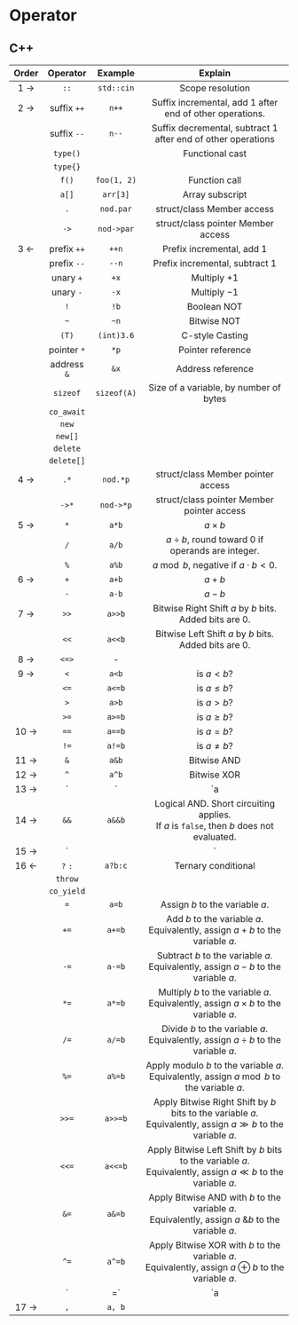 # Operator

## C++

| Order |  Operator   |   Example   |                           Explain                            |
| :---: | :---------: | :---------: | :----------------------------------------------------------: |
|  1 →  |    `::`     | `std::cin`  |                       Scope resolution                       |
|  2 →  | suffix `++` |    `n++`    |  Suffix incremental, add $1$ after end of other operations.  |
|       | suffix `--` |    `n--`    | Suffix decremental, subtract $1$ after end of other operations |
|       |  `type()`   |             |                       Functional cast                        |
|       |  `type{}`   |             |                                                              |
|       |    `f()`    | `foo(1, 2)` |                        Function call                         |
|       |    `a[]`    |  `arr[3]`   |                       Array subscript                        |
|       |     `.`     |  `nod.par`  |                  struct/class Member access                  |
|       |    `->`     | `nod->par`  |              struct/class pointer Member access              |
|  3 ←  | prefix `++` |    `++n`    |                 Prefix incremental, add $1$                  |
|       | prefix `--` |    `--n`    |               Prefix incremental, subtract $1$               |
|       |  unary `+`  |    `+x`     |                        Multiply $+1$                         |
|       |  unary `-`  |    `-x`     |                        Multiply $-1$                         |
|       |     `!`     |    `!b`     |                         Boolean NOT                          |
|       |     `~`     |    `~n`     |                         Bitwise NOT                          |
|       |    `(T)`    | `(int)3.6`  |                       C-style Casting                        |
|       | pointer `*` |    `*p`     |                      Pointer reference                       |
|       | address `&` |    `&x`     |                      Address reference                       |
|       |  `sizeof`   | `sizeof(A)` |            Size of a variable, by number of bytes            |
|       | `co_await`  |             |                                                              |
|       |    `new`    |             |                                                              |
|       |   `new[]`   |             |                                                              |
|       |  `delete`   |             |                                                              |
|       | `delete[]`  |             |                                                              |
|  4 →  |    `.*`     |  `nod.*p`   |              struct/class Member pointer access              |
|       |    `->*`    |  `nod->*p`  |          struct/class pointer Member pointer access          |
|  5 →  |     `*`     |    `a*b`    |                         $a \times b$                         |
|       |     `/`     |    `a/b`    |    $a \div b$, round toward $0$ if operands are integer.     |
|       |     `%`     |    `a%b`    |          $a \bmod b$, negative if $a \cdot b < 0$.           |
|  6 →  |     `+`     |    `a+b`    |                            $a+b$                             |
|       |     `-`     |    `a-b`    |                            $a-b$                             |
|  7 →  |    `>>`     |   `a>>b`    |   Bitwise Right Shift $a$ by $b$ bits. Added bits are $0$.   |
|       |    `<<`     |   `a<<b`    |   Bitwise Left Shift $a$ by $b$ bits. Added bits are $0$.    |
|  8 →  |    `<=>`    |      -      |                                                              |
|  9 →  |     `<`     |    `a<b`    |                         is $a < b$?                          |
|       |    `<=`     |   `a<=b`    |                        is $a \le b$?                         |
|       |     `>`     |    `a>b`    |                         is $a > b$?                          |
|       |    `>=`     |   `a>=b`    |                        is $a \ge b$?                         |
| 10 →  |    `==`     |   `a==b`    |                         is $a = b$?                          |
|       |    `!=`     |   `a!=b`    |                        is $a \neq b$?                        |
| 11 →  |     `&`     |    `a&b`    |                         Bitwise AND                          |
| 12 →  |     `^`     |    `a^b`    |                         Bitwise XOR                          |
| 13 →  |     `|`     |    `a|b`    |                          Bitwise OR                          |
| 14 →  |    `&&`     |   `a&&b`    | Logical AND. Short circuiting applies.<br />If $a$ is `false`, then $b$ does not evaluated. |
| 15 →  |    `||`     |   `a||b`    | Logical OR. Short circuiting applies.<br />If $a$ is `true`, then $b$ does not evaluated. |
| 16 ←  |   `?` `:`   |   `a?b:c`   |                     Ternary conditional                      |
|       |   `throw`   |             |                                                              |
|       | `co_yield`  |             |                                                              |
|       |     `=`     |    `a=b`    |               Assign $b$ to the variable $a$.                |
|       |    `+=`     |   `a+=b`    | Add $b$ to the variable $a$.<br />Equivalently, assign $a+b$ to the variable $a$. |
|       |    `-=`     |   `a-=b`    | Subtract $b$ to the variable $a$.<br />Equivalently, assign $a-b$ to the variable $a$. |
|       |    `*=`     |   `a*=b`    | Multiply $b$ to the variable $a$.<br />Equivalently, assign $a \times b$ to the variable $a$. |
|       |    `/=`     |   `a/=b`    | Divide $b$ to the variable $a$.<br />Equivalently, assign $a \div b$ to the variable $a$. |
|       |    `%=`     |   `a%=b`    | Apply modulo $b$ to the variable $a$.<br />Equivalently, assign $a \bmod b$ to the variable $a$. |
|       |    `>>=`    |   `a>>=b`   | Apply Bitwise Right Shift by $b$ bits to the variable $a$.<br />Equivalently, assign $a \gg b$ to the variable $a$. |
|       |    `<<=`    |   `a<<=b`   | Apply Bitwise Left Shift by $b$ bits to the variable $a$.<br />Equivalently, assign $a \ll b$ to the variable $a$. |
|       |    `&=`     |   `a&=b`    | Apply Bitwise AND with $b$ to the variable $a$.<br />Equivalently, assign $a \text{ \& } b$ to the variable $a$. |
|       |    `^=`     |   `a^=b`    | Apply Bitwise XOR with $b$ to the variable $a$.<br />Equivalently, assign $a \oplus b$ to the variable $a$. |
|       |    `|=`     |   `a|=b`    | Apply Bitwise OR with $b$ to the variable $a$.<br />Equivalently, assign $a \mid b$ to the variable $a$. |
| 17 →  |     `,`     |   `a, b`    |                                                              |